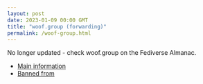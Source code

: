 ```yaml
---
layout: post
date: 2023-01-09 00:00 GMT
title: "woof.group (forwarding)"
permalink: /woof-group.html
---
```


No longer updated - check woof.group on the Fediverse Almanac.

* [Main information](https://www.fediversealmanac.com/api/v1/instances/woof.group)
* [Banned from](https://www.fediversealmanac.com/api/v1/instances/woof.group/banned_from)

